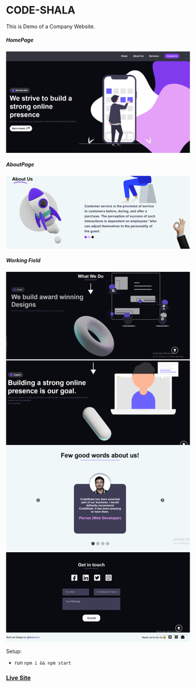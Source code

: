 # CODE-SHALA
This is Demo of a Company Website.

##### HomePage
![ScreenShot of Form](screenshorts/a.png)

##### AboutPage
![ScreenShot of Form](screenshorts/b.png)

##### Working Field
![ScreenShot of Form](screenshorts/c.png)
![ScreenShot of Form](screenshorts/d.png)
![ScreenShot of Form](screenshorts/e.png)
![ScreenShot of Form](screenshorts/f.png)


Setup:
- run ```npm i && npm start```

### [Live Site](https://code-shala.netlify.app/)

